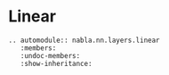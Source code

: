 # Linear

```{eval-rst}
.. automodule:: nabla.nn.layers.linear
   :members:
   :undoc-members:
   :show-inheritance:
```
